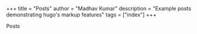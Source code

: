 +++
title = "Posts"
author = "Madhav Kumar"
description = "Example posts demonstrating hugo's markup features"
tags = ["index"]
+++

Posts

